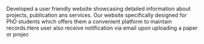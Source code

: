 Developed a user friendly website showcasing detailed information
about projects, publication ans services. Our website specifically
designed for PhD students which offers them a convenient platform to
maintain records.Here user also receive notification via email upon
uploading a paper or projec
